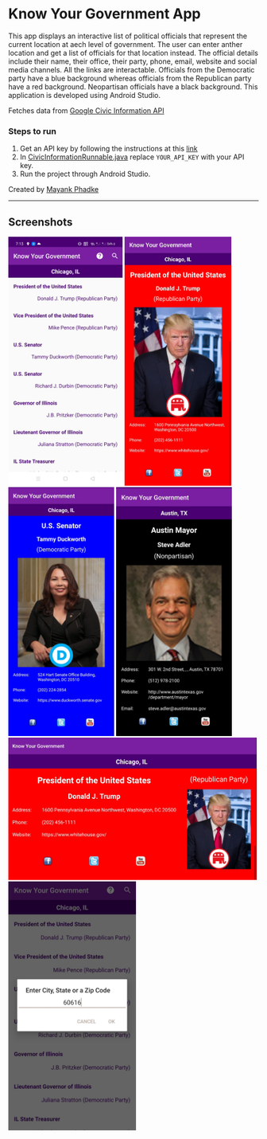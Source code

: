 # Know Your Government App
This app displays an interactive list of political officials that represent the current location at aech level of government. The user can enter anther location and get a list of officials for that location instead. The official details include their name, their office, their party, phone, email, website and social media channels. All the links are interactable. Officials from the Democratic party have a blue background whereas officials from the Republican party have a red background. Neopartisan officials have a black background. This application is developed using Android Studio.

Fetches data from [Google Civic Information API](https://developers.google.com/civic-information/)

### Steps to run
1. Get an API key by following the instructions at this [link](https://developers.google.com/civic-information/docs/using_api)
2. In [CivicInformationRunnable.java](./app/src/main/java/com/example/knowyourgovernment/CivicInformationRunnable.java#L23) replace `YOUR_API_KEY` with your API key.
3. Run the project through Android Studio.

Created by [Mayank Phadke](https://mayank-phadke.github.io/)

---
## Screenshots

<img src="./screenshots/1.jpg" height="500">

<img src="./screenshots/2.jpg" height="500">

<img src="./screenshots/3.jpg" height="500">

<img src="./screenshots/4.jpg" height="500">

<img src="./screenshots/5.jpg" width="500">

<img src="./screenshots/6.jpg" height="500">
